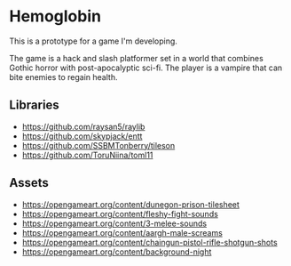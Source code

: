 Hemoglobin
===========

This is a prototype for a game I'm developing.

The game is a hack and slash platformer set in a world that combines Gothic horror with post-apocalyptic sci-fi. The player is a vampire that can bite enemies to regain health.

Libraries
-----------

* https://github.com/raysan5/raylib
* https://github.com/skypjack/entt
* https://github.com/SSBMTonberry/tileson
* https://github.com/ToruNiina/toml11

Assets
-----------

* https://opengameart.org/content/dunegon-prison-tilesheet
* https://opengameart.org/content/fleshy-fight-sounds
* https://opengameart.org/content/3-melee-sounds
* https://opengameart.org/content/aargh-male-screams
* https://opengameart.org/content/chaingun-pistol-rifle-shotgun-shots
* https://opengameart.org/content/background-night
